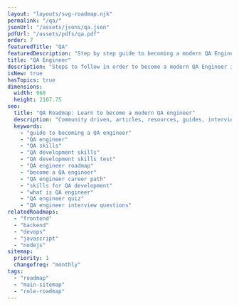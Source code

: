 ```yaml
---
layout: "layouts/svg-roadmap.njk"
permalink: "/qa/"
jsonUrl: "/assets/jsons/qa.json"
pdfUrl: "/assets/pdfs/qa.pdf"
order: 7
featuredTitle: "QA"
featuredDescription: "Step by step guide to becoming a modern QA Engineer in 2023"
title: "QA Engineer"
description: "Steps to follow in order to become a modern QA Engineer in 2023"
isNew: true
hasTopics: true
dimensions:
  width: 968
  height: 2107.75
seo:
  title: "QA Roadmap: Learn to become a modern QA engineer"
  description: "Community driven, articles, resources, guides, interview questions, quizzes for modern QA development. Learn to become a modern QA engineer by following the steps, skills, resources and guides listed in this roadmap."
  keywords:
    - "guide to becoming a QA engineer"
    - "QA engineer"
    - "QA skills"
    - "QA development skills"
    - "QA development skills test"
    - "QA engineer roadmap"
    - "become a QA engineer"
    - "QA engineer career path"
    - "skills for QA development"
    - "what is QA engineer"
    - "QA engineer quiz"
    - "QA engineer interview questions"
relatedRoadmaps:
  - "frontend"
  - "backend"
  - "devops"
  - "javascript"
  - "nodejs"
sitemap:
  priority: 1
  changefreq: "monthly"
tags:
  - "roadmap"
  - "main-sitemap"
  - "role-roadmap"
---
```


